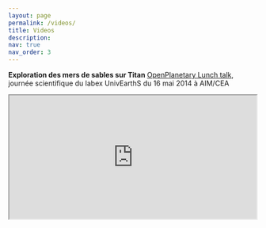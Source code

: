 ```yaml
---
layout: page
permalink: /videos/
title: Videos
description:
nav: true
nav_order: 3
---
```


<font style="color: var(--global-text-color-light)"><b>Exploration des mers de sables sur Titan</b></font>
[OpenPlanetary Lunch talk](https://www.openplanetary.org/), journée scientifique du labex UnivEarthS du 16 mai 2014 à AIM/CEA
<iframe
src="https://youtu.be/5IJql3HQj7w?t=390" width=500 height=250>
</iframe>

